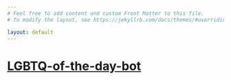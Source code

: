 ```yaml
---
# Feel free to add content and custom Front Matter to this file.
# To modify the layout, see https://jekyllrb.com/docs/themes/#overriding-theme-defaults

layout: default
---
```


# [LGBTQ-of-the-day-bot](https://vickilanger.github.io/LGBTQ-of-the-day-bot/)